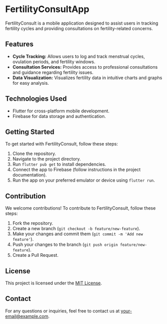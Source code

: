 # FertilityConsultApp

FertilityConsult is a mobile application designed to assist users in tracking fertility cycles and providing consultations on fertility-related concerns.

## Features

- **Cycle Tracking:** Allows users to log and track menstrual cycles, ovulation periods, and fertility windows.
- **Consultation Services:** Provides access to professional consultations and guidance regarding fertility issues.
- **Data Visualization:** Visualizes fertility data in intuitive charts and graphs for easy analysis.

## Technologies Used

- Flutter for cross-platform mobile development.
- Firebase for data storage and authentication.

## Getting Started

To get started with FertilityConsult, follow these steps:

1. Clone the repository.
2. Navigate to the project directory.
3. Run `flutter pub get` to install dependencies.
4. Connect the app to Firebase (follow instructions in the project documentation).
5. Run the app on your preferred emulator or device using `flutter run`.

## Contribution

We welcome contributions! To contribute to FertilityConsult, follow these steps:

1. Fork the repository.
2. Create a new branch (`git checkout -b feature/new-feature`).
3. Make your changes and commit them (`git commit -m 'Add new feature'`).
4. Push your changes to the branch (`git push origin feature/new-feature`).
5. Create a Pull Request.

## License

This project is licensed under the [MIT License](LICENSE).

## Contact

For any questions or inquiries, feel free to contact us at [your-email@example.com](mailto:your-email@example.com).

